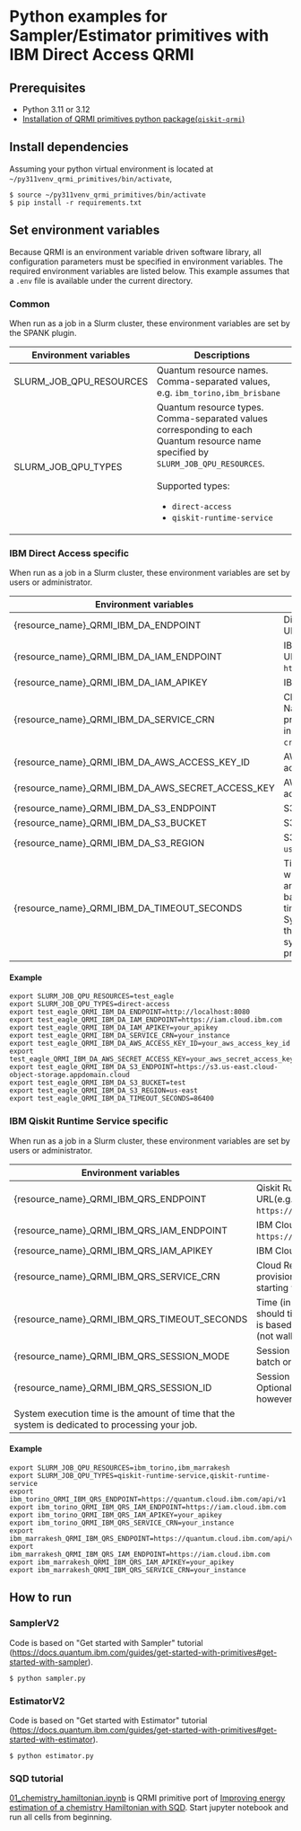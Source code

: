 # Python examples for Sampler/Estimator primitives with IBM Direct Access QRMI

## Prerequisites

* Python 3.11 or 3.12
* [Installation of QRMI primitives python package(`qiskit-qrmi`)](../../../README.md)

## Install dependencies

Assuming your python virtual environment is located at `~/py311venv_qrmi_primitives/bin/activate`,

```shell-session
$ source ~/py311venv_qrmi_primitives/bin/activate
$ pip install -r requirements.txt
```

## Set environment variables

Because QRMI is an environment variable driven software library, all configuration parameters must be specified in environment variables. The required environment variables are listed below. This example assumes that a `.env` file is available under the current directory.

### Common

When run as a job in a Slurm cluster, these environment variables are set by the SPANK plugin.

| Environment variables | Descriptions |
| ---- | ---- |
| SLURM_JOB_QPU_RESOURCES | Quantum resource names. Comma-separated values, e.g. `ibm_torino,ibm_brisbane` |
| SLURM_JOB_QPU_TYPES | Quantum resource types. Comma-separated values corresponding to each Quantum resource name specified by `SLURM_JOB_QPU_RESOURCES`.<br><br>Supported types:<ul><li>`direct-access`</li><li>`qiskit-runtime-service`</li></ul> |

### IBM Direct Access specific

When run as a job in a Slurm cluster, these environment variables are set by users or administrator.

| Environment variables | Descriptions |
| ---- | ---- |
| {resource_name}_QRMI_IBM_DA_ENDPOINT | Direct Access endpoint URL |
| {resource_name}_QRMI_IBM_DA_IAM_ENDPOINT | IBM Cloud IAM endpoint URL(e.g. `https://iam.cloud.ibm.com`) |
| {resource_name}_QRMI_IBM_DA_IAM_APIKEY | IBM Cloud IAM API Key |
| {resource_name}_QRMI_IBM_DA_SERVICE_CRN | Cloud Resource Name(CRN) of the provisioned Direct Access instance, starting with `crn:v1:`. |
| {resource_name}_QRMI_IBM_DA_AWS_ACCESS_KEY_ID | AWS Access Key ID to access S3 bucket |
| {resource_name}_QRMI_IBM_DA_AWS_SECRET_ACCESS_KEY | AWS Secret Access Key to access S3 bucket |
| {resource_name}_QRMI_IBM_DA_S3_ENDPOINT | S3 endpoint URL |
| {resource_name}_QRMI_IBM_DA_S3_BUCKET | S3 bucket name |
| {resource_name}_QRMI_IBM_DA_S3_REGION | S3 bucket region name(e.g. `us-east`) |
| {resource_name}_QRMI_IBM_DA_TIMEOUT_SECONDS | Time (in seconds) after which job should time out and get cancelled. It is based on system execution time (not wall clock time). System execution time is the amount of time that the system is dedicated to processing your job. |

#### Example
```shell-session
export SLURM_JOB_QPU_RESOURCES=test_eagle
export SLURM_JOB_QPU_TYPES=direct-access
export test_eagle_QRMI_IBM_DA_ENDPOINT=http://localhost:8080
export test_eagle_QRMI_IBM_DA_IAM_ENDPOINT=https://iam.cloud.ibm.com
export test_eagle_QRMI_IBM_DA_IAM_APIKEY=your_apikey
export test_eagle_QRMI_IBM_DA_SERVICE_CRN=your_instance
export test_eagle_QRMI_IBM_DA_AWS_ACCESS_KEY_ID=your_aws_access_key_id
export test_eagle_QRMI_IBM_DA_AWS_SECRET_ACCESS_KEY=your_aws_secret_access_key
export test_eagle_QRMI_IBM_DA_S3_ENDPOINT=https://s3.us-east.cloud-object-storage.appdomain.cloud
export test_eagle_QRMI_IBM_DA_S3_BUCKET=test
export test_eagle_QRMI_IBM_DA_S3_REGION=us-east
export test_eagle_QRMI_IBM_DA_TIMEOUT_SECONDS=86400
```

### IBM Qiskit Runtime Service specific

When run as a job in a Slurm cluster, these environment variables are set by users or administrator.

| Environment variables | Descriptions |
| ---- | ---- |
| {resource_name}_QRMI_IBM_QRS_ENDPOINT | Qiskit Runtime Service endpoint URL(e.g. `https://quantum.cloud.ibm.com/api`) |
| {resource_name}_QRMI_IBM_QRS_IAM_ENDPOINT | IBM Cloud IAM endpoint URL(e.g. `https://iam.cloud.ibm.com`) |
| {resource_name}_QRMI_IBM_QRS_IAM_APIKEY | IBM Cloud IAM API Key |
| {resource_name}_QRMI_IBM_QRS_SERVICE_CRN | Cloud Resource Name(CRN) of the provisioned Direct Access instance, starting with `crn:v1:`. |
| {resource_name}_QRMI_IBM_QRS_TIMEOUT_SECONDS | Time (in seconds) after which job should time out and get cancelled. It is based on system execution time (not wall clock time).
| {resource_name}_QRMI_IBM_QRS_SESSION_MODE | Session mode, default='dedicated', batch or dedicated. |
| {resource_name}_QRMI_IBM_QRS_SESSION_ID | Session ID, set by acquire function. Optional for acquire function, however, required other functions. |
System execution time is the amount of time that the system is dedicated to processing your job. |

#### Example
```shell-session
export SLURM_JOB_QPU_RESOURCES=ibm_torino,ibm_marrakesh
export SLURM_JOB_QPU_TYPES=qiskit-runtime-service,qiskit-runtime-service
export ibm_torino_QRMI_IBM_QRS_ENDPOINT=https://quantum.cloud.ibm.com/api/v1
export ibm_torino_QRMI_IBM_QRS_IAM_ENDPOINT=https://iam.cloud.ibm.com
export ibm_torino_QRMI_IBM_QRS_IAM_APIKEY=your_apikey
export ibm_torino_QRMI_IBM_QRS_SERVICE_CRN=your_instance
export ibm_marrakesh_QRMI_IBM_QRS_ENDPOINT=https://quantum.cloud.ibm.com/api/v1
export ibm_marrakesh_QRMI_IBM_QRS_IAM_ENDPOINT=https://iam.cloud.ibm.com
export ibm_marrakesh_QRMI_IBM_QRS_IAM_APIKEY=your_apikey
export ibm_marrakesh_QRMI_IBM_QRS_SERVICE_CRN=your_instance
```

## How to run

### SamplerV2

Code is based on "Get started with Sampler" tutorial (https://docs.quantum.ibm.com/guides/get-started-with-primitives#get-started-with-sampler).

```shell-session
$ python sampler.py
```

### EstimatorV2

Code is based on "Get started with Estimator" tutorial (https://docs.quantum.ibm.com/guides/get-started-with-primitives#get-started-with-estimator).

```shell-session
$ python estimator.py
```

### SQD tutorial

[01_chemistry_hamiltonian.ipynb](./01_chemistry_hamiltonian.ipynb) is QRMI primitive port of [Improving energy estimation of a chemistry Hamiltonian with SQD](https://github.com/Qiskit/qiskit-addon-sqd/blob/main/docs/tutorials/01_chemistry_hamiltonian.ipynb). Start jupyter notebook and run all cells from beginning.
